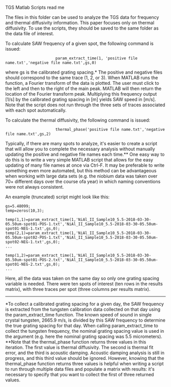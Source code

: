 TGS Matlab Scripts read me

The files in this folder can be used to analyze the TGS data for frequency and thermal diffusivity information. 
This paper focuses only on thermal diffusivity. To use the scripts, they should be saved to the same folder as the data file 
of interest.

To calculate SAW frequency of a given spot, the following command is issued: 

                          param_extract_time(1, 'positive file name.txt','negative file name.txt',gs,0) 
                          
where gs is the calibrated grating spacing.* The positive and negative files should correspond to the same trace (1, 2, or 3).
When MATLAB runs the function, a Fourier transform of the data is plotted. The user must click to the left and then to the right
of the main peak. MATLAB will then return the location of the Fourier transform peak. Multiplying this frequency output [1/s]
by the calibrated grating spacing in [m] yields SAW speed in [m/s]. Note that the script does not run through the three sets of traces
associated with each spot automatically. 

To calculate the thermal diffusivity, the following command is issued:

                          thermal_phase('positive file name.txt','negative file name.txt',gs,2)
                         
Typically, if there are many spots to analyze, it's easier to create a script that will allow you to complete the necessary analysis
without manually updating the positive and negative file names each time.** One easy way to do this is to write a very simple MATLAB 
script that allows for the easy updating of many file names at once via Ctrl-F. It may be preferable to write something even more 
automated, but this method can be advantageous when working with large data sets (e.g. the niobium data was taken over 70+ different days
over the course ofa year) in which naming conventions were not always consistent.

An example (truncated) script might look like this:

    gs=5.48099;
    temp=zeros(10,3);

    temp(1,1)=param_extract_time(1,'NiAl_II_Sample10_5.5-2018-03-30-05.50um-spot01-POS-1.txt','NiAl_II_Sample10_5.5-2018-03-30-05.50um-spot01-NEG-1.txt',gs,0);
    temp(2,1)=param_extract_time(1,'NiAl_II_Sample10_5.5-2018-03-30-05.50um-spot02-POS-1.txt','NiAl_II_Sample10_5.5-2018-03-30-05.50um-spot02-NEG-1.txt',gs,0);
    ...

    temp(1,2)=param_extract_time(1,'NiAl_II_Sample10_5.5-2018-03-30-05.50um-spot01-POS-2.txt','NiAl_II_Sample10_5.5-2018-03-30-05.50um-spot01-NEG-2.txt',gs,0);
    ...

 Here, all the data was taken on the same day so only one grating spacing variable is needed. There were ten spots 
of interest (ten rows in the results matrix), with three traces per spot (three columns per results matrix). 

--------

*To collect a calibrated grating spacing for a given day, the SAW frequency is extracted from the tungsten calibration data collected on 
that day using the param_extract_time function. The known speed of sound in single crystal tungsten, 2665.9 m/s, is divided by this 
SAW frequency to determine the true grating spacing for that day. When calling param_extract_time to collect the tungsten frequency, the 
nominal grating spacing value is used in the argument (e.g. here the nominal grating spacing was 5.5 micrometers). 
**Note that the thermal_phase function returns three values in this iteration. The first value is thermal diffusivity. The second is 
thermal fit error, and the third is acoustic damping. Acoustic damping analysis is still in progress, and this third value should be 
ignored. However, knowing that the thermal_phase function returns three values is helpful when writing a script to run through multiple data
files and populate a matrix with results: it's necessary to specify that you want to collect the first of three returned values. 
